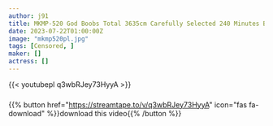 ```yaml
---
author: j91
title: MKMP-520 God Boobs Total 3635cm Carefully Selected 240 Minutes Best Of Girls Who Shake Big Tits! !
date: 2023-07-22T01:00:00Z
image: "mkmp520pl.jpg"
tags: [Censored, ]
maker: []
actress: []
---
```



{{< youtubepl q3wbRJey73HyyA >}}
###

{{% button href="https://streamtape.to/v/q3wbRJey73HyyA" icon="fas fa-download" %}}download this video{{% /button %}}

